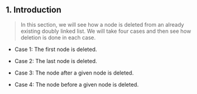 ## 1. Introduction 


 >  In this section, we will see how a node is deleted from an already existing doubly linked list. We 
will take four cases and then see how deletion is done in each case.
 


 - Case 1: The first node is deleted. 

 - Case 2: The last node is deleted. 

 - Case 3: The node after a given node is deleted. 

 - Case 4: The node before a given node is deleted. 
